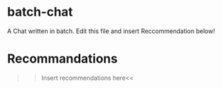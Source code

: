 # batch-chat
A Chat written in batch. Edit this file and insert Reccommendation below!
# Recommandations
>>Insert recommendations here<<
